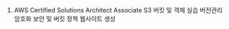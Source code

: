 1. AWS Certified Solutions Architect Associate 
    S3 버킷 및 객체 실습
    버전관리
    암호화
    보안 및 버킷 정책
    웹사이트 생성
    